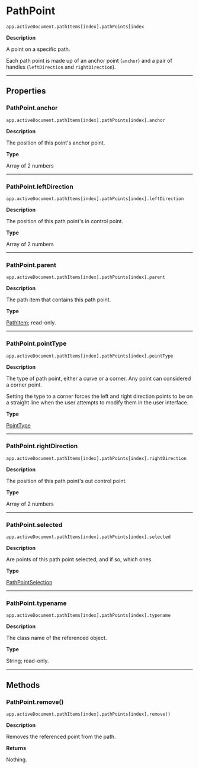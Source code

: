 # PathPoint

`app.activeDocument.pathItems[index].pathPoints[index`

**Description**

A point on a specific path.

Each path point is made up of an anchor point (`anchor`) and a pair of handles (`leftDirection` and `rightDirection`).

---

## Properties

### PathPoint.anchor

`app.activeDocument.pathItems[index].pathPoints[index].anchor`

**Description**

The position of this point's anchor point.

**Type**

Array of 2 numbers

---

### PathPoint.leftDirection

`app.activeDocument.pathItems[index].pathPoints[index].leftDirection`

**Description**

The position of this path point's in control point.

**Type**

Array of 2 numbers

---

### PathPoint.parent

`app.activeDocument.pathItems[index].pathPoints[index].parent`

**Description**

The path item that contains this path point.

**Type**

[PathItem](./PathItem.md); read-only.

---

### PathPoint.pointType

`app.activeDocument.pathItems[index].pathPoints[index].pointType`

**Description**

The type of path point, either a curve or a corner. Any point can considered a corner point.

Setting the type to a corner forces the left and right direction points to be on a straight line when the user attempts to modify them in the user interface.

**Type**

[PointType](scripting-constants.md#jsobjref-scripting-constants-pointtype)

---

### PathPoint.rightDirection

`app.activeDocument.pathItems[index].pathPoints[index].rightDirection`

**Description**

The position of this path point's out control point.

**Type**

Array of 2 numbers

---

### PathPoint.selected

`app.activeDocument.pathItems[index].pathPoints[index].selected`

**Description**

Are points of this path point selected, and if so, which ones.

**Type**

[PathPointSelection](scripting-constants.md#jsobjref-scripting-constants-pathpointselection)

---

### PathPoint.typename

`app.activeDocument.pathItems[index].pathPoints[index].typename`

**Description**

The class name of the referenced object.

**Type**

String; read-only.

---

## Methods

### PathPoint.remove()

`app.activeDocument.pathItems[index].pathPoints[index].remove()`

**Description**

Removes the referenced point from the path.

**Returns**

Nothing.
